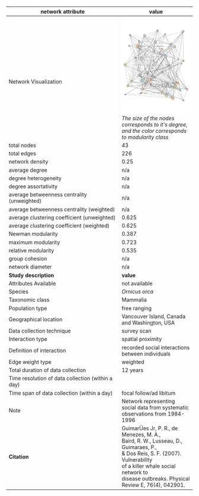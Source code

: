 network attribute|value
---|---
<img width=2500> Network Visualization | ![NetworkImage](/Networks/Visualizations/killer_whale_guimaraes.png) *The size of the nodes corresponds to it's degree, and the color corresponds to modularity class*
total nodes|43
total edges|226
network density|0.25
average degree|n/a
degree heterogeneity|n/a
degree assortativity|n/a
average betweenness centrality (unweighted)|n/a
average betweenness centrality (weighted)|n/a
average clustering coefficient (unweighted)|0.625
average clustering coefficient (weighted)|0.625
Newman modularity|0.387
maximum modularity|0.723
relative modularity|0.535
group cohesion|n/a
network diameter|n/a
**Study description**|**value**
Attributes Available|not available
Species|*Ornicus orca*
Taxonomic class|Mammalia
Population type|free ranging
Geographical location|Vancouver Island, Canada and Washington, USA
Data collection technique|survey scan
Interaction type|spatial proximity
Definition of interaction|recorded social interactions between individuals
Edge weight type|weighted
Total duration of data collection|12 years
Time resolution of data collection (within a day)|
Time span of data collection (within a day)|focal follow/ad libitum
Note|Network representing social data from systematic observations from 1984-1996
**Citation** | GuimarÜes Jr, P. R., de Menezes, M. A., <br> Baird, R. W., Lusseau, D., Guimaraes, P., <br> & Dos Reis, S. F. (2007). Vulnerability <br> of a killer whale social network to <br> disease outbreaks. Physical Review E, 76(4), 042901. <br>
